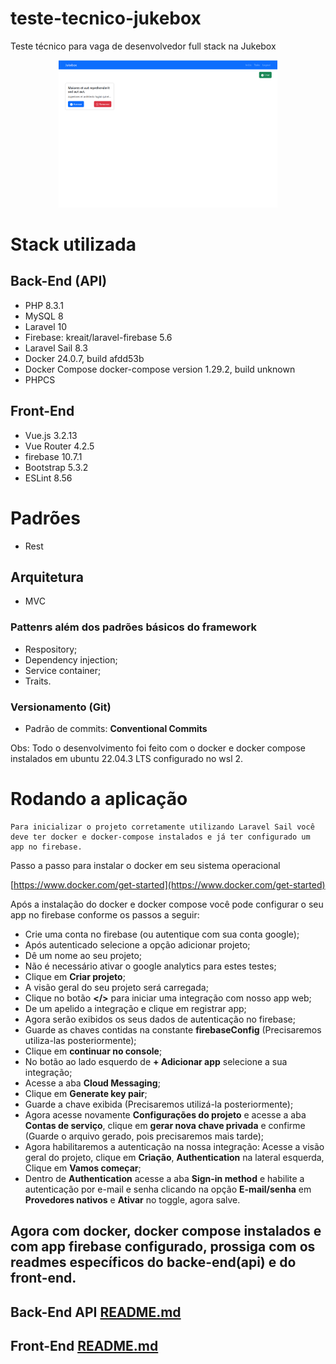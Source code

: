# teste-tecnico-jukebox

Teste técnico para vaga de desenvolvedor full stack na Jukebox

<p align="center">
    <img src="app.png" width="350px"/>
</p>

# Stack utilizada

## Back-End (API)
- PHP 8.3.1
- MySQL 8
- Laravel 10
- Firebase: kreait/laravel-firebase 5.6
- Laravel Sail 8.3
- Docker 24.0.7, build afdd53b
- Docker Compose docker-compose version 1.29.2, build unknown
- PHPCS

## Front-End
- Vue.js 3.2.13
- Vue Router 4.2.5
- firebase 10.7.1
- Bootstrap 5.3.2
- ESLint 8.56

# Padrões

- Rest

## Arquitetura

- MVC

### Pattenrs além dos padrões básicos do framework

- Respository;
- Dependency injection;
- Service container;
- Traits.

### Versionamento (Git)

- Padrão de commits: **Conventional Commits**

Obs: Todo o desenvolvimento foi feito com o docker e docker compose instalados em ubuntu 22.04.3 LTS configurado no wsl 2.

# Rodando a aplicação

```plaintext
Para inicializar o projeto corretamente utilizando Laravel Sail você deve ter docker e docker-compose instalados e já ter configurado um app no firebase.
```
Passo a passo para instalar o docker em seu sistema operacional

[https://www.docker.com/get-started](https://www.docker.com/get-started)

Após a instalação do docker e docker compose você pode configurar o seu app no firebase conforme os passos a seguir:

- Crie uma conta no firebase (ou autentique com sua conta google);
- Após autenticado selecione a opção adicionar projeto;
- Dê um nome ao seu projeto;
- Não é necessário ativar o google analytics para estes testes;
- Clique em **Criar projeto**;
- A visão geral do seu projeto será carregada;
- Clique no botão **</>** para iniciar uma integração com nosso app web;
- De um apelido a integração e clique em registrar app;
- Agora serão exibidos os seus dados de autenticação no firebase;
- Guarde as chaves contidas na constante **firebaseConfig** (Precisaremos utiliza-las posteriormente);
- Clique em **continuar no console**;
- No botão ao lado esquerdo de **+ Adicionar app** selecione a sua integração;
- Acesse a aba **Cloud Messaging**;
- Clique em **Generate key pair**;
- Guarde a chave exibida (Precisaremos utilizá-la posteriormente);
- Agora acesse novamente **Configurações do projeto** e acesse a aba **Contas de serviço**, clique em **gerar nova chave privada** e confirme (Guarde o arquivo gerado, pois precisaremos mais tarde);
- Agora habilitaremos a autenticação na nossa integração: Acesse a visão geral do projeto, clique em **Criação**, **Authentication** na lateral esquerda, Clique em **Vamos começar**;
- Dentro de **Authentication** acesse a aba **Sign-in method** e habilite a autenticação por e-mail e senha clicando na opção **E-mail/senha** em **Provedores nativos** e **Ativar** no toggle, agora salve.

## Agora com docker, docker compose instalados e com app firebase configurado, prossiga com os readmes específicos do backe-end(api) e do front-end.

## Back-End API [README.md](api/README.md)

## Front-End [README.md](front/README.md)


